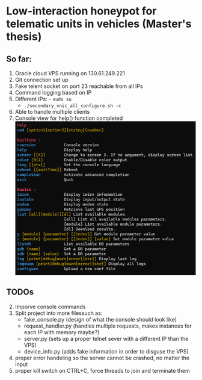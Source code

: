 # Low-interaction honeypot for telematic units in vehicles (Master's thesis)

## So far:
1) Oracle cloud VPS running on 130.61.249.221
2) Git connection set up
3) Fake telent socket on port 23 reachable from all IPs
4) Command logging based on IP
5) Different IPs:
        - `sudo su`
	- `./secondary_vnic_all_configure.sh -c`   
6) Able to handle multiple clients
7) Console view for help() function completed ![console](pics/telnet_console_view.png) 

## TODOs 
2) Imporve console commands
3) Split project into more filessuch as:
   - fake_console.py (design of what the console should look like)
   - request_handler.py (handles multiple requests, makes instances for each IP with memory maybe?)
   - server.py (sets up a proper telnet sever with a different IP than the VPS)
   - device_info.py (adds fake information in order to disguse the VPS) 
4) proper error handeling so the server cannot be crashed, no matter the input
5) proper kill switch on CTRL+C, force threads to join and terminate them
